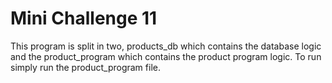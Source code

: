  # Mini Challenge 11 
 
This program is split in two, products_db which contains the database logic and the product_program which contains 
the product program logic. To run simply run the product_program file.